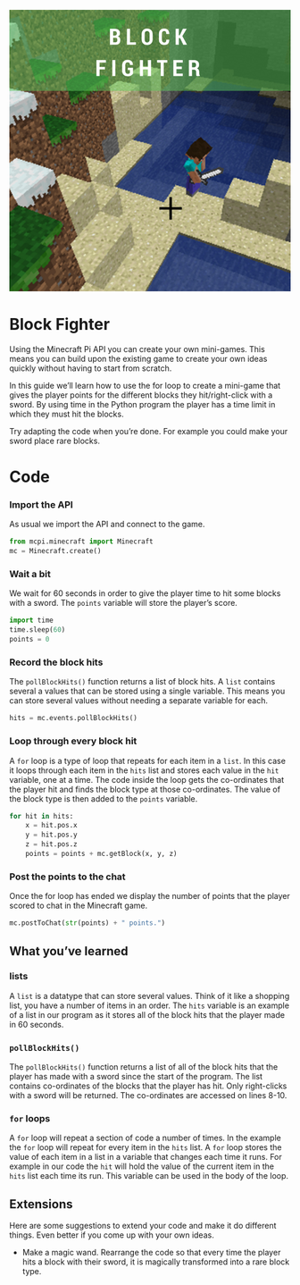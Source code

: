 <div class="intro">

![title cover](/images/covers/6.png)

# Block Fighter

Using the Minecraft Pi API you can create your own mini-games. This means you can build upon the existing game to create your own ideas quickly without having to start from scratch.

In this guide we’ll learn how to use the for loop to create a mini-game that gives the player points for the different blocks they hit/right-click with a sword. By using time in the Python program the player has a time limit in which they must hit the blocks.

Try adapting the code when you’re done. For example you could make your sword place rare blocks.

</div>

<div class="recipe-code">

# Code

<div class="recipe-code-section">

### Import the API

As usual we import the API and connect to the game.

```py
from mcpi.minecraft import Minecraft
mc = Minecraft.create()
```

</div>
<div class="recipe-code-section">

### Wait a bit

We wait for 60 seconds in order to give the player time to hit some blocks with a sword. The `points` variable will store the player’s score.

```py
import time
time.sleep(60)
points = 0
```

</div>
<div class="recipe-code-section">

### Record the block hits

The `pollBlockHits()` function returns a list of block hits. A `list` contains several a values that can be stored using a single variable. This means you can store several values without needing a separate variable for each.

```py
hits = mc.events.pollBlockHits()
```

</div>
<div class="recipe-code-section">

### Loop through every block hit

A `for` loop is a type of loop that repeats for each item in a `list`. In this case it loops through each item in the `hits` list and stores each value in the `hit` variable, one at a time. The code inside the loop gets the co-ordinates that the player hit and finds the block type at those co-ordinates. The value of the block type is then added to the `points` variable.

```py
for hit in hits:
    x = hit.pos.x
    y = hit.pos.y
    z = hit.pos.z
    points = points + mc.getBlock(x, y, z)
```

</div>
<div class="recipe-code-section">

### Post the points to the chat

Once the for loop has ended we display the number of points that the player scored to chat in the Minecraft game.

```py
mc.postToChat(str(points) + " points.")
```

</div>
</div>

<div class="summary">
<div class="what-youve-learned">

## What you’ve learned

### lists

A `list` is a datatype that can store several values. Think of it like a shopping list, you have a number of items in an order. The `hits` variable is an example of a list in our program as it stores all of the block hits that the player made in 60 seconds.

### `pollBlockHits()`

The `pollBlockHits()` function returns a list of all of the block hits that the player has made with a sword since the start of the program. The list contains co-ordinates of the blocks that the player has hit. Only right-clicks with a sword will be returned. The co-ordinates are accessed on lines 8-10.

### `for` loops

A `for` loop will repeat a section of code a number of times. In the example the `for` loop will repeat for every item in the `hits` list. A `for` loop stores the value of each item in a list in a variable that changes each time it runs. For example in our code the `hit` will hold the value of the current item in the `hits` list each time its run. This variable can be used in the body of the loop.

</div>
<div class="extension">

## Extensions

Here are some suggestions to extend your code and make it do different things. Even better if you come up with your own ideas.

*  Make a magic wand. Rearrange the code so that every time the player hits a block with their sword, it is magically transformed into a rare block type.

</div>
</div>